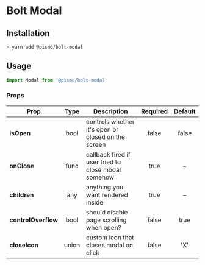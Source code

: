 # Bolt Modal

## Installation
```sh
> yarn add @pismo/bolt-modal
```

## Usage
```js
import Modal from '@pismo/bolt-modal'
```

### Props
Prop | Type | Description | Required | Default
--- | :---: | --- | :---: | :---:
**isOpen** | bool | controls whether it's open or closed on the screen | false | false
**onClose** | func | callback fired if user tried to close modal somehow | true | –
**children** | any | anything you want rendered inside | true | –
**controlOverflow** | bool | should disable page scrolling when open? | false | true
**closeIcon** | union | custom icon that closes modal on click | false | 'X'


